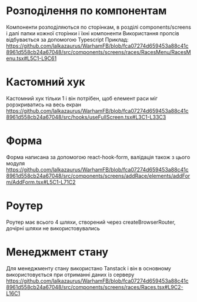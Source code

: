 # Розподілення по компонентам
Компоненти розподіляються по сторінкам, в розділі components/screens і далі папки кожної сторінки і їхні компоненти
Використання пропсів відбувається за допомогою Typescript
Приклад:
https://github.com/lalkazaurus/WarhamFB/blob/fca07274d659453a88c41c8961d558cb24a67048/src/components/screens/races/RacesMenu/RacesMenu.tsx#L5C1-L9C61

# Кастомний хук
Кастомний хук тільки 1 і він потрібен, щоб елемент раси міг рорзкриватись на весь екран
https://github.com/lalkazaurus/WarhamFB/blob/fca07274d659453a88c41c8961d558cb24a67048/src/hooks/useFullScreen.tsx#L3C1-L33C3

# Форма
Форма написана за допомогою react-hook-form, валідація також з цього модуля
https://github.com/lalkazaurus/WarhamFB/blob/fca07274d659453a88c41c8961d558cb24a67048/src/components/screens/addRace/elements/addForm/AddForm.tsx#L5C1-L71C2

# Роутер
Роутер має всього 4 шляхи, створений через createBrowserRouter, дочірні шляхи не використовувались

# Менеджмент стану
Для менеджменту стану використано Tanstack і він в основному використовується при отриманні даних із серверу
https://github.com/lalkazaurus/WarhamFB/blob/fca07274d659453a88c41c8961d558cb24a67048/src/components/screens/races/Races.tsx#L9C2-L16C1